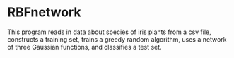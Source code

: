 # RBFnetwork
This program reads in data about species of iris plants from a csv file, constructs a training set, trains a greedy random algorithm, 
uses a network of three Gaussian functions, and classifies a test set.
